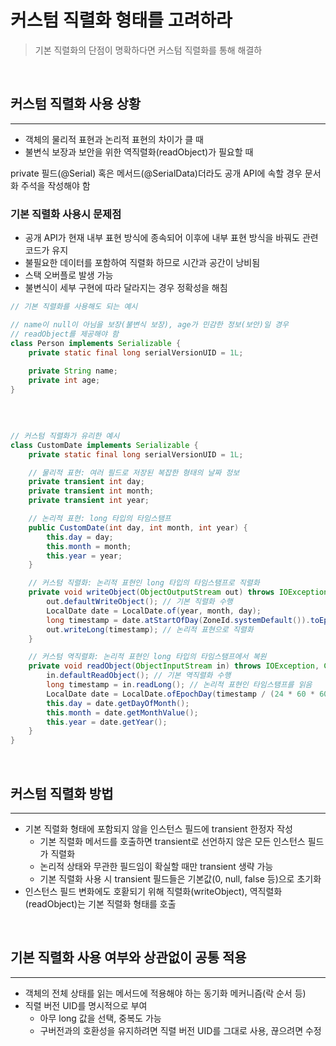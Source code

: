 # 커스텀 직렬화 형태를 고려하라

> 기본 직렬화의 단점이 명확하다면 커스텀 직렬화를 통해 해결하

<br>

## 커스텀 직렬화 사용 상황

---

- 객체의 물리적 표현과 논리적 표현의 차이가 클 때
- 불변식 보장과 보안을 위한 역직렬화(readObject)가 필요할 때

private 필드(@Serial) 혹은 메서드(@SerialData)더라도 공개 API에 속할 경우 문서화 주석을 작성해야 함
<br>

### 기본 직렬화 사용시 문제점
- 공개 API가 현재 내부 표현 방식에 종속되어 이후에 내부 표현 방식을 바꿔도 관련 코드가 유지
- 불필요한 데이터를 포함하여 직렬화 하므로 시간과 공간이 낭비됨
- 스택 오버플로 발생 가능
- 불변식이 세부 구현에 따라 달라지는 경우 정확성을 해침

```java
// 기본 직렬화를 사용해도 되는 예시

// name이 null이 아님을 보장(불변식 보장), age가 민감한 정보(보안)일 경우
// readObject를 제공해야 함
class Person implements Serializable {
    private static final long serialVersionUID = 1L;
    
    private String name;
    private int age;
}
```

<br>

```java

// 커스텀 직렬화가 유리한 예시
class CustomDate implements Serializable {
    private static final long serialVersionUID = 1L;

    // 물리적 표현: 여러 필드로 저장된 복잡한 형태의 날짜 정보
    private transient int day;
    private transient int month;
    private transient int year;

    // 논리적 표현: long 타입의 타임스탬프
    public CustomDate(int day, int month, int year) {
        this.day = day;
        this.month = month;
        this.year = year;
    }

    // 커스텀 직렬화: 논리적 표현인 long 타입의 타임스탬프로 직렬화
    private void writeObject(ObjectOutputStream out) throws IOException {
        out.defaultWriteObject(); // 기본 직렬화 수행
        LocalDate date = LocalDate.of(year, month, day);
        long timestamp = date.atStartOfDay(ZoneId.systemDefault()).toEpochSecond(); // 논리적 표현인 타임스탬프로 변환
        out.writeLong(timestamp); // 논리적 표현으로 직렬화
    }

    // 커스텀 역직렬화: 논리적 표현인 long 타입의 타임스탬프에서 복원
    private void readObject(ObjectInputStream in) throws IOException, ClassNotFoundException {
        in.defaultReadObject(); // 기본 역직렬화 수행
        long timestamp = in.readLong(); // 논리적 표현인 타임스탬프를 읽음
        LocalDate date = LocalDate.ofEpochDay(timestamp / (24 * 60 * 60)); // 다시 물리적 표현인 day, month, year로 복원
        this.day = date.getDayOfMonth();
        this.month = date.getMonthValue();
        this.year = date.getYear();
    }
}

```

<br>

## 커스텀 직렬화 방법

---

- 기본 직렬화 형태에 포함되지 않을 인스턴스 필드에 transient 한정자 작성
  * 기본 직렬화 메서드를 호출하면 transient로 선언하지 않은 모든 인스턴스 필드가 직렬화
  * 논리적 상태와 무관한 필드임이 확실할 때만 transient 생략 가능
  * 기본 직렬화 사용 시 transient 필드들은 기본값(0, null, false 등)으로 초기화
- 인스턴스 필드 변화에도 호홛되기 위해 직렬화(writeObject), 역직렬화(readObject)는 기본 직렬화 형태를 호출

<br>

## 기본 직렬화 사용 여부와 상관없이 공통 적용

---

- 객체의 전체 상태를 읽는 메서드에 적용해야 하는 동기화 메커니즘(락 순서 등)
- 직렬 버전 UID를 명시적으로 부여
  * 아무 long 값을 선택, 중복도 가능
  * 구버전과의 호환성을 유지하려면 직렬 버전 UID를 그대로 사용, 끊으려면 수정


